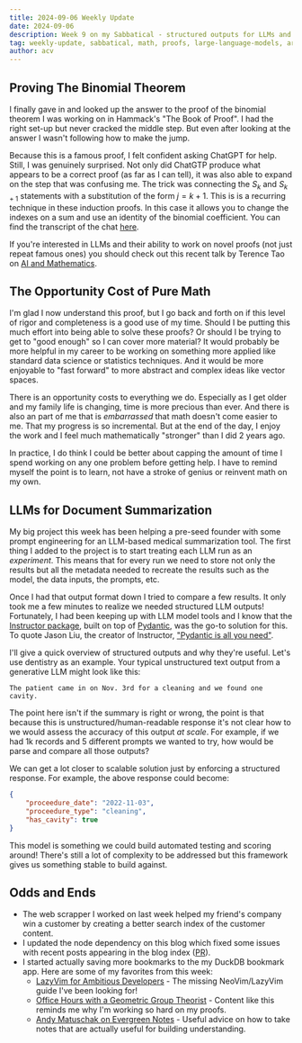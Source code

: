 ```yaml
---
title: 2024-09-06 Weekly Update
date: 2024-09-06
description: Week 9 on my Sabbatical - structured outputs for LLMs and proving the binomial theorem
tag: weekly-update, sabbatical, math, proofs, large-language-models, artifical-intelligence
author: acv
---
```


## Proving The Binomial Theorem

I finally gave in and looked up the answer to the proof of the binomial theorem I was working on in Hammack's "The Book of Proof". I had the right set-up but never cracked the middle step. But even after looking at the answer I wasn't following how to make the jump. 

Because this is a famous proof, I felt confident asking ChatGPT for help. Still, I was genuinely surprised. Not only did ChatGTP produce what appears to be a correct proof (as far as I can tell), it was also able to expand on the step that was confusing me. The trick was connecting the $S_k$ and $S_{k+1}$ statements with a substitution of the form $j = k + 1$. This is is a recurring technique in these induction proofs. In this case it allows you to change the indexes on a sum and use an identity of the binomial coefficient. You can find the transcript of the chat [here](https://chatgpt.com/share/c22a1c50-aec3-45b5-8d5a-4bfa3a40b625).

If you're interested in LLMs and their ability to work on novel proofs (not just repeat famous ones) you should check out this recent talk by Terence Tao on [AI and Mathematics](https://www.youtube.com/watch?v=e049IoFBnLA).

## The Opportunity Cost of Pure Math

I'm glad I now understand this proof, but I go back and forth on if this level of rigor and completeness is a good use of my time. Should I be putting this much effort into being able to solve these proofs? Or should I be trying to get to "good enough" so I can cover more material? It would probably be more helpful in my career to be working on something more applied like standard data science or statistics techniques. And it would be more enjoyable to "fast forward" to more abstract and complex ideas like vector spaces. 

There is an opportunity costs to everything we do. Especially as I get older and my family life is changing, time is more precious than ever. And there is also an part of me that is _embarrassed_ that math doesn't come easier to me. That my progress is so incremental. But at the end of the day, I enjoy the work and I feel much mathematically "stronger" than I did 2 years ago.

In practice, I do think I could be better about capping the amount of time I spend working on any one problem before getting help. I have to remind myself the point is to learn, not have a stroke of genius or reinvent math on my own.

## LLMs for Document Summarization

My big project this week has been helping a pre-seed founder with some prompt engineering for an LLM-based medical summarization tool. The first thing I added to the project is to start treating each LLM run as an _experiment_. This means that for every run we need to store not only the results but all the metadata needed to recreate the results such as the model, the data inputs, the prompts, etc. 

Once I had that output format down I tried to compare a few results. It only took me a few minutes to realize we needed structured LLM outputs! Fortunately, I had been keeping up with LLM model tools and I know that the [Instructor package](https://python.useinstructor.com/), built on top of [Pydantic](https://docs.pydantic.dev/latest/), was the go-to solution for this. To quote Jason Liu, the creator of Instructor, ["Pydantic is all you need"](https://x.com/jxnlco/status/1832879090917061076).

I'll give a quick overview of structured outputs and why they're useful. Let's use dentistry as an example. Your typical unstructured text output from a generative LLM might look like this:

```
The patient came in on Nov. 3rd for a cleaning and we found one cavity.
```

The point here isn't if the summary is right or wrong, the point is that because this is unstructured/human-readable response it's not clear how to we would assess the accuracy of this output _at scale_. For example, if we had 1k records and 5 different prompts we wanted to try, how would be parse and compare all those outputs?

We can get a lot closer to scalable solution just by enforcing a structured response. For example, the above response could become:

```json
{
	"proceedure_date": "2022-11-03",
	"proceedure_type": "cleaning",
	"has_cavity": true 
}
 ```

This model is something we could build automated testing and scoring around! There's still a lot of complexity to be addressed but this framework gives us something stable to build against. 

## Odds and Ends

- The web scrapper I worked on last week helped my friend's company win a customer by creating a better search index of the customer content.
- I updated the node dependency on this blog which fixed some issues with recent posts appearing in the blog index ([PR](https://github.com/acviana/vercel-nextjs-blog/pull/26)).
- I started actually saving more bookmarks to the my DuckDB bookmark app. Here are some of my favorites from this week:
	+ [LazyVim for Ambitious Developers](https://lazyvim-ambitious-devs.phillips.codes/) - The missing NeoVim/LazyVim guide I've been looking for!
	+ [Office Hours with a Geometric Group Theorist](https://press.princeton.edu/books/paperback/9780691158662/office-hours-with-a-geometric-group-theorist) - Content like this reminds me why I'm working so hard on my proofs. 
	+ [Andy Matuschak on Evergreen Notes](https://notes.andymatuschak.org/About_these_notes?stackedNotes=z5E5QawiXCMbtNtupvxeoEX) - Useful advice on how to take notes that are actually useful for building understanding.
